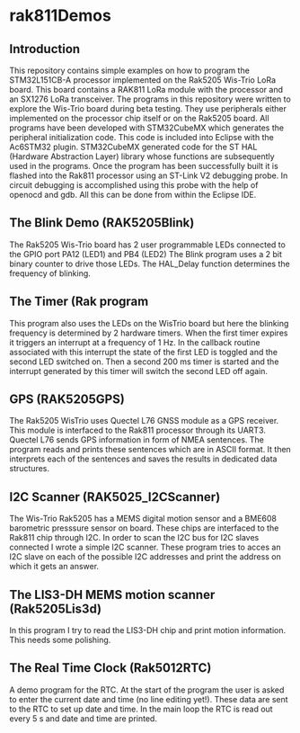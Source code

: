 # rak811Demos
## Introduction
This repository contains simple examples on how to program the STM32L151CB-A processor implemented on the Rak5205 Wis-Trio LoRa board. This board contains a RAK811 LoRa module with the processor 
and an SX1276 LoRa transceiver. The programs in this repository were written to explore the Wis-Trio board during beta testing.
They use peripherals either implemented on the processor chip itself or on the Rak5205 board. All programs have been developed with STM32CubeMX which generates the peripheral initialization code. This code is included into Eclipse with the Ac6STM32 plugin. STM32CubeMX generated code for the ST HAL (Hardware Abstraction Layer) library whose functions are subsequently used in the programs. Once the program has been successfully built it is flashed into the Rak811 processor using an ST-Link V2 debugging probe. In circuit debugging is accomplished using this probe with the help of openocd and gdb. All this can be done from within the Eclipse IDE.
## The Blink Demo (RAK5205Blink)
The Rak5205 Wis-Trio board has 2 user programmable LEDs connected to the GPIO port PA12 (LED1) and PB4 (LED2) The Blink program uses a 2 bit binary counter to drive those LEDs. The HAL_Delay function determines the frequency of blinking.
## The Timer (Rak program
This program also uses the LEDs on the WisTrio board but here the blinking frequency is determined by 2 hardware timers. When the first timer expires it triggers an interrupt at a frequency of 1 Hz. In the callback routine associated with this interrupt the state of the first LED is toggled and the second LED switched on. Then a second 200 ms timer is started and the interrupt generated by this timer will switch the second LED off again.
## GPS (RAK5205GPS)
The Rak5205 WisTrio uses Quectel L76 GNSS module as a GPS receiver. This module is interfaced to the Rak811 processor through its UART3. Quectel L76 sends GPS information in form of NMEA sentences. The program reads and prints these sentences which are in ASCII format. It then interprets each of the sentences and saves the results in dedicated data structures.
## I2C Scanner (RAK5025_I2CScanner)
The Wis-Trio Rak5205 has a MEMS digital motion sensor and a BME608 barometric presssure sensor on board. These chips are interfaced to the Rak811 chip through I2C. In order to scan the I2C bus for I2C slaves connected I wrote a simple I2C scanner. These program tries to acces an I2C slave on each of the possible I2C addresses and print the address on which it gets an answer.
## The LIS3-DH MEMS motion scanner (Rak5205Lis3d)
In this program I try to read the LIS3-DH chip and print motion information. This needs some polishing.
## The Real Time Clock (Rak5012RTC)
A demo program for the RTC. At the start of the program the user is asked to enter the current date and time (no line editing yet!). These data are sent to the RTC to set up date and time. In the main loop the RTC is read out every 5 s and date and time are printed.

